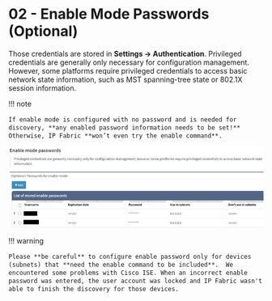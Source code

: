 # 02 - Enable Mode Passwords (Optional)

Those credentials are stored in **Settings → Authentication**. Privileged credentials are generally only necessary for configuration management. However, some platforms require privileged credentials to access basic network state information, such as MST spanning-tree state or 802.1X session information.

!!! note

    If enable mode is configured with no password and is needed for discovery, **any enabled password information needs to be set!** Otherwise, IP Fabric **won’t even try the enable command**.

![Enable passwords](enable_psw.png)

!!! warning

    Please **be careful** to configure enable password only for devices (subnets) that **need the enable command to be included**.  We encountered some problems with Cisco ISE. When an incorrect enable password was entered, the user account was locked and IP Fabric wasn't able to finish the discovery for those devices.
